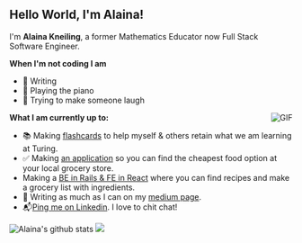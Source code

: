 ## Hello World, I'm Alaina! 

 I'm **Alaina Kneiling**, a former Mathematics Educator now Full Stack Software Engineer. 

**When I'm not coding I am**
- 📝 Writing
- 🎹 Playing the piano
- 🫣 Trying to make someone laugh

 <img align="right" alt="GIF" src="https://media3.giphy.com/media/d3mlE7uhX8KFgEmY/200w.webp?cid=ecf05e47io3brm1x8x3e3u2kvb3vb66hi2dr42buz34302mm&rid=200w.webp&ct=g" />

**What I am currently up to:**
- 📚 Making [flashcards](https://quizlet.com/735142267/mod-3-week-2-flash-cards/) to help myself & others retain what we am learning at Turing.
- ✅ Making [an application](https://frugal-foods.herokuapp.com/) so you can find the cheapest food option at your local grocery store.
- Making a [BE in Rails & FE in React](https://github.com/Eatable-Grocery-List/eatable_fe) where you can find recipes and make a grocery list with ingredients. 
- 🤔 Writing as much as I can on my [medium page](https://medium.com/@alaina.noel.8).
- 📬[Ping me on Linkedin](https://www.linkedin.com/in/alaina-noel/). I love to chit chat!

![Alaina's github stats](https://github-readme-stats.vercel.app/api?username=Alaina-Noel&show_icons=true&hide_border=true)
![](http://github-profile-summary-cards.vercel.app/api/cards/most-commit-language?username=Alaina-Noel)
<br>

